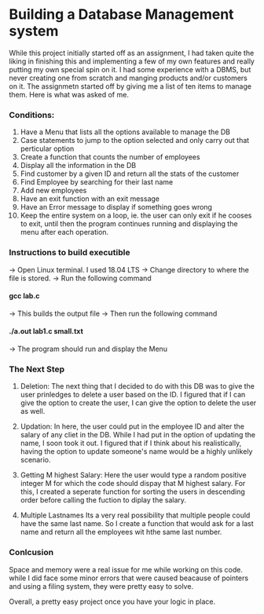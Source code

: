 # Building a Database Management system

While this project initially started off as an assignment, I had taken quite the liking in finishing this and implementing a few of my own features and really putting my own special spin on it. I had some experience with a DBMS, but never creating one from scratch and manging products and/or customers on it. The assignmetn started off by giving me a list of ten items to manage them. Here is what was asked of me.

### Conditions:
1) Have a Menu that lists all the options available to manage the DB 
2) Case statements to jump to the option selected and only carry out that perticular option
3) Create a function that counts the number of employees
4) Display all the information in the DB
5) Find customer by a given ID and return all the stats of the customer
6) Find Employee by searching for their last name
7) Add new employees 
8) Have an exit function with an exit message 
9) Have an Error message to display if something goes wrong
10) Keep the entire system on a loop, ie. the user can only exit if he cooses to exit, until then the program continues running and displaying the menu after each operation.

### Instructions to build executible
-> Open Linux terminal. I used 18.04 LTS
-> Change directory to where the file is stored.
-> Run the following command

#### gcc lab.c

-> This builds the output file
-> Then run the following command

#### ./a.out lab1.c small.txt

-> The program should run and display the Menu

### The Next Step

1) Deletion:
The next thing that I decided to do with this DB was to give the user prinledges to delete a user based on the ID. I figured that if I can give the option to create the user, I can give the option to delete the user as well.

2) Updation:
In here, the user could put in the employee ID and alter the salary of any cliet in the DB. While I had put in the option of updating the name, I soon took it out. I figured that if I think about his realistically, having the option to update someone's name would be a highly unlikely scenario.

3) Getting M highest Salary:
Here the user would type a random positive integer M for which the code should dispay that M highest salary. For this, I created a seperate function for sorting the users in descending order before calling the fuction to diplay the salary.

4) Multiple Lastnames
Its a very real possibility that multiple people could have the same last name. So I create a function that would ask for a last name and return all the employees wit hthe same last number. 

### Conlcusion
Space and memory were a real issue for me while working on this code. while I did face some minor errors that were caused beacause of pointers and using a filing system, they were pretty easy to solve.

Overall, a pretty easy project once you have your logic in place.
